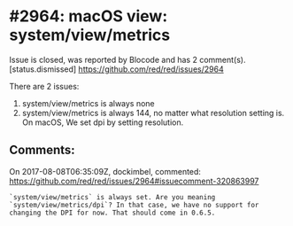
#2964: macOS view: system/view/metrics
================================================================================
Issue is closed, was reported by Blocode and has 2 comment(s).
[status.dismissed]
<https://github.com/red/red/issues/2964>

There are 2 issues:
1. system/view/metrics is always none
2. system/view/metrics is always 144, no matter what resolution setting is. On macOS, We set dpi by setting resolution.


Comments:
--------------------------------------------------------------------------------

On 2017-08-08T06:35:09Z, dockimbel, commented:
<https://github.com/red/red/issues/2964#issuecomment-320863997>

    `system/view/metrics` is always set. Are you meaning `system/view/metrics/dpi`? In that case, we have no support for changing the DPI for now. That should come in 0.6.5.


